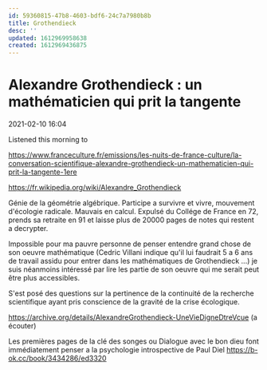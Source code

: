 ```yaml
---
id: 59360815-47b8-4603-bdf6-24c7a7980b8b
title: Grothendieck
desc: ''
updated: 1612969958638
created: 1612969436875
---
```



# Alexandre Grothendieck : un mathématicien qui prit la tangente

2021-02-10 16:04

Listened this morning to 

https://www.franceculture.fr/emissions/les-nuits-de-france-culture/la-conversation-scientifique-alexandre-grothendieck-un-mathematicien-qui-prit-la-tangente-1ere

https://fr.wikipedia.org/wiki/Alexandre_Grothendieck


Génie de la géométrie algébrique.
Participe a survivre et vivre, mouvement d'écologie radicale.
Mauvais en calcul. 
Expulsé du Collége de France en 72, prends sa retraite en 91 et laisse plus de 20000 pages de notes qui restent a decrypter.

Impossible pour ma pauvre personne de penser entendre grand chose de son oeuvre mathématique (Cedric Villani indique qu'il lui faudrait 5 a 6 ans de travail assidu pour entrer dans les mathématiques de Grothendieck ...) je suis néanmoins intéressé par lire les partie de  son oeuvre qui me serait peut être plus accessibles.

S'est posé des questions sur la pertinence de la continuité de la recherche scientifique ayant pris conscience de la gravité de la crise écologique.

https://archive.org/details/AlexandreGrothendieck-UneVieDigneDtreVcue (a écouter)


Les premières pages de la clé des songes ou Dialogue avec le bon dieu font immédiatement penser a la psychologie introspective de Paul Diel
https://b-ok.cc/book/3434286/ed3320


